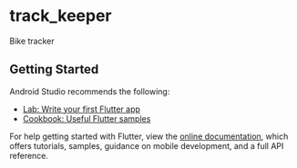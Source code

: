 # track_keeper

Bike tracker

## Getting Started
Android Studio recommends the following:

- [Lab: Write your first Flutter app](https://flutter.dev/docs/get-started/codelab)
- [Cookbook: Useful Flutter samples](https://flutter.dev/docs/cookbook)


For help getting started with Flutter, view the
[online documentation](https://flutter.dev/docs), which offers tutorials,
samples, guidance on mobile development, and a full API reference.
